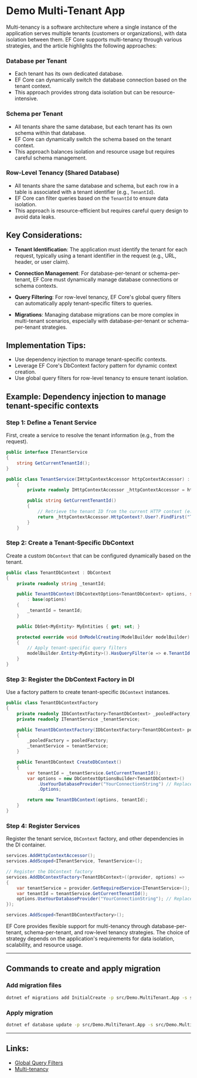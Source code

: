 # Demo Multi-Tenant App

Multi-tenancy is a software architecture where a single instance of the application serves multiple tenants (customers or organizations), with data isolation between them. EF Core supports multi-tenancy through various strategies, and the article highlights the following approaches:

### Database per Tenant
- Each tenant has its own dedicated database.
- EF Core can dynamically switch the database connection based on the tenant context.
- This approach provides strong data isolation but can be resource-intensive.

### Schema per Tenant
- All tenants share the same database, but each tenant has its own schema within that database.
- EF Core can dynamically switch the schema based on the tenant context.
- This approach balances isolation and resource usage but requires careful schema management.

### Row-Level Tenancy (Shared Database)
- All tenants share the same database and schema, but each row in a table is associated with a tenant identifier (e.g., `TenantId`).
- EF Core can filter queries based on the `TenantId` to ensure data isolation.
- This approach is resource-efficient but requires careful query design to avoid data leaks.

## Key Considerations:

- **Tenant Identification**: The application must identify the tenant for each request, typically using a tenant identifier in the request (e.g., URL, header, or user claim).

- **Connection Management**: For database-per-tenant or schema-per-tenant, EF Core must dynamically manage database connections or schema contexts.

- **Query Filtering**: For row-level tenancy, EF Core's global query filters can automatically apply tenant-specific filters to queries.

- **Migrations**: Managing database migrations can be more complex in multi-tenant scenarios, especially with database-per-tenant or schema-per-tenant strategies.

## Implementation Tips:
- Use dependency injection to manage tenant-specific contexts.
- Leverage EF Core's DbContext factory pattern for dynamic context creation.
- Use global query filters for row-level tenancy to ensure tenant isolation.

## Example: Dependency injection to manage tenant-specific contexts

### Step 1: Define a Tenant Service
First, create a service to resolve the tenant information (e.g., from the request).

```csharp
public interface ITenantService
{
    string GetCurrentTenantId();
}

public class TenantService(IHttpContextAccessor httpContextAccessor) : ITenantService
    {
        private readonly IHttpContextAccessor _httpContextAccessor = httpContextAccessor;

        public string GetCurrentTenantId()
        {
            // Retrieve the tenant ID from the current HTTP context (e.g., from a claim or header)
            return _httpContextAccessor.HttpContext?.User?.FindFirst("TenantId")?.Value ?? "default-tenant";
        }
    }
```

### Step 2: Create a Tenant-Specific DbContext
Create a custom `DbContext` that can be configured dynamically based on the tenant.

```csharp
public class TenantDbContext : DbContext
{
    private readonly string _tenantId;

    public TenantDbContext(DbContextOptions<TenantDbContext> options, string tenantId)
        : base(options)
    {
        _tenantId = tenantId;
    }

    public DbSet<MyEntity> MyEntities { get; set; }

    protected override void OnModelCreating(ModelBuilder modelBuilder)
    {
        // Apply tenant-specific query filters
        modelBuilder.Entity<MyEntity>().HasQueryFilter(e => e.TenantId == _tenantId);
    }
}
```

### Step 3: Register the DbContext Factory in DI
Use a factory pattern to create tenant-specific `DbContext` instances.

```csharp
public class TenantDbContextFactory
{
    private readonly IDbContextFactory<TenantDbContext> _pooledFactory;
    private readonly ITenantService _tenantService;

    public TenantDbContextFactory(IDbContextFactory<TenantDbContext> pooledFactory, ITenantService tenantService)
    {
        _pooledFactory = pooledFactory;
        _tenantService = tenantService;
    }

    public TenantDbContext CreateDbContext()
    {
        var tenantId = _tenantService.GetCurrentTenantId();
        var options = new DbContextOptionsBuilder<TenantDbContext>()
            .UseYourDatabaseProvider("YourConnectionString") // Replace with your database provider and connection string
            .Options;

        return new TenantDbContext(options, tenantId);
    }
}
```

### Step 4: Register Services
Register the tenant service, `DbContext` factory, and other dependencies in the DI container.

```csharp
services.AddHttpContextAccessor();
services.AddScoped<ITenantService, TenantService>();

// Register the DbContext factory
services.AddDbContextFactory<TenantDbContext>((provider, options) =>
{
    var tenantService = provider.GetRequiredService<ITenantService>();
    var tenantId = tenantService.GetCurrentTenantId();
    options.UseYourDatabaseProvider("YourConnectionString"); // Replace with your database provider and connection string
});

services.AddScoped<TenantDbContextFactory>();
```

EF Core provides flexible support for multi-tenancy through database-per-tenant, schema-per-tenant, and row-level tenancy strategies. The choice of strategy depends on the application's requirements for data isolation, scalability, and resource usage.

---
## Commands to create and apply migration

### Add migration files

```bash
dotnet ef migrations add InitialCreate -p src/Demo.MultiTenant.App -s src/Demo.MultiTenant.App 
```

### Apply migration

```bash
dotnet ef database update -p src/Demo.MultiTenant.App -s src/Demo.MultiTenant.App
```


---
## Links:
- [Global Query Filters](https://learn.microsoft.com/en-us/ef/core/querying/filters)
- [Multi-tenancy](https://learn.microsoft.com/en-us/ef/core/miscellaneous/multitenancy)